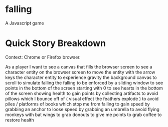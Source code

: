 # falling
A Javascript game

# Quick Story Breakdown
Context: Chrome or Firefox browser.

As a player I want
	to see a canvas that fills the browser screen
 	to see a character entity on the browser screen
 	to move the entity with the arrow keys
 	the character entity to experience gravity
 	the background canvas to scroll to simulate falling
 	the falling to be enforced by a sliding window
 	to see points in the bottom of the screen starting with 0
 	to see hearts in the bottom of the screen showing health
 	to gain points by collecting artifacts
 	to avoid pillows which I bounce off of ( visual effect the feathers explode )
 	to avoid piles / platforms of books which stop me from falling
 	to gain speed by grabbing an anchor
 	to loose speed by grabbing an umbrella
 	to avoid flying monkeys with bat wings
 	to grab donouts to give me points
 	to grab coffee to restore health

